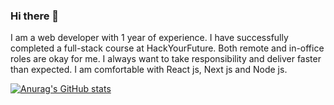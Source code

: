 ### Hi there 👋

I am a web developer with 1 year of experience. I have successfully completed a full-stack course at HackYourFuture. Both remote and in-office roles are okay for me. I always want to take responsibility and deliver faster than expected. I am comfortable with React js, Next js and Node js.

[![Anurag's GitHub stats](https://github-readme-stats.vercel.app/api?username=Snggenes)](https://github.com/anuraghazra/github-readme-stats)
